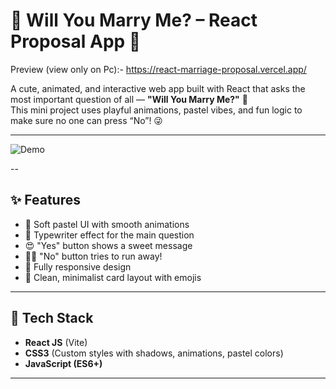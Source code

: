 # 💍 Will You Marry Me? – React Proposal App 💖  
Preview (view only on Pc):- https://react-marriage-proposal.vercel.app/

A cute, animated, and interactive web app built with React that asks the most important question of all — **"Will You Marry Me?"** 💌  
This mini project uses playful animations, pastel vibes, and fun logic to make sure no one can press “No”! 😜

---

![Demo](./assets/React-marriage-proposal.gif)

--

## ✨ Features

- 🌸 Soft pastel UI with smooth animations
- 💬 Typewriter effect for the main question
- 😍 "Yes" button shows a sweet message
- 🏃‍♂️ "No" button tries to run away!
- 📱 Fully responsive design
- 🎨 Clean, minimalist card layout with emojis

---

## 🚀 Tech Stack

- **React JS** (Vite)
- **CSS3** (Custom styles with shadows, animations, pastel colors)
- **JavaScript (ES6+)**

---

